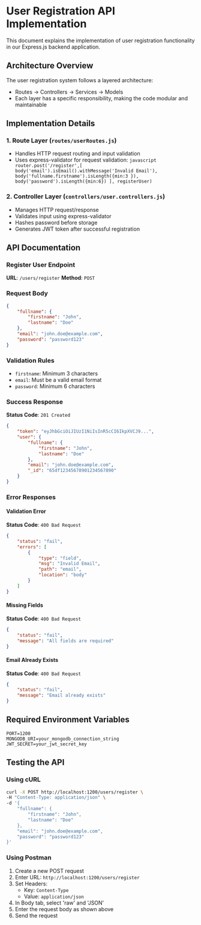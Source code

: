 # User Registration API Implementation

This document explains the implementation of user registration functionality in our Express.js backend application.

## Architecture Overview

The user registration system follows a layered architecture:

- Routes → Controllers → Services → Models
- Each layer has a specific responsibility, making the code modular and maintainable

## Implementation Details

### 1. Route Layer (`routes/userRoutes.js`)

- Handles HTTP request routing and input validation
- Uses express-validator for request validation: `javascript
router.post('/register',[
  body('email').isEmail().withMessage('Invalid Email'),
  body('fullname.firstname').isLength({min:3 }),
  body('password').isLength({min:6})
], registerUser)  `

### 2. Controller Layer (`controllers/user.controllers.js`)

- Manages HTTP request/response
- Validates input using express-validator
- Hashes password before storage
- Generates JWT token after successful registration

## API Documentation

### Register User Endpoint

**URL**: `/users/register`
**Method**: `POST`

### Request Body

```json
{
    "fullname": {
        "firstname": "John",
        "lastname": "Doe"
    },
    "email": "john.doe@example.com",
    "password": "password123"
}
```

### Validation Rules
- `firstname`: Minimum 3 characters
- `email`: Must be a valid email format
- `password`: Minimum 6 characters

### Success Response

**Status Code**: `201 Created`

```json
{
    "token": "eyJhbGciOiJIUzI1NiIsInR5cCI6IkpXVCJ9...",
    "user": {
        "fullname": {
            "firstname": "John",
            "lastname": "Doe"
        },
        "email": "john.doe@example.com",
        "_id": "65df12345678901234567890"
    }
}
```

### Error Responses

#### Validation Error
**Status Code**: `400 Bad Request`
```json
{
    "status": "fail",
    "errors": [
        {
            "type": "field",
            "msg": "Invalid Email",
            "path": "email",
            "location": "body"
        }
    ]
}
```

#### Missing Fields
**Status Code**: `400 Bad Request`
```json
{
    "status": "fail",
    "message": "All fields are required"
}
```

#### Email Already Exists
**Status Code**: `400 Bad Request`
```json
{
    "status": "fail",
    "message": "Email already exists"
}
```

## Required Environment Variables
```env
PORT=1200
MONGODB_URI=your_mongodb_connection_string
JWT_SECRET=your_jwt_secret_key
```

## Testing the API

### Using cURL
```bash
curl -X POST http://localhost:1200/users/register \
-H "Content-Type: application/json" \
-d '{
    "fullname": {
        "firstname": "John",
        "lastname": "Doe"
    },
    "email": "john.doe@example.com",
    "password": "password123"
}'
```

### Using Postman
1. Create a new POST request
2. Enter URL: `http://localhost:1200/users/register`
3. Set Headers:
   - Key: `Content-Type`
   - Value: `application/json`
4. In Body tab, select 'raw' and 'JSON'
5. Enter the request body as shown above
6. Send the request